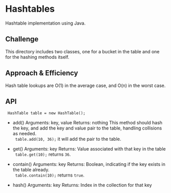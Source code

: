 # Hashtables

Hashtable implementation using Java.

## Challenge

This directory includes two classes, one for a bucket in the table and one for the hashing methods itself.

## Approach & Efficiency

Hash table lookups are O(1) in the average case, and O(n) in the worst case.

## API

` HashTable table = new HashTable();`


- add()
Arguments: key, value
Returns: nothing
This method should hash the key, and add the key and value pair to the table, handling collisions as needed.<br>
` table.add(10, 36);` it will add the pair to the table.

- get()
Arguments: key
Returns: Value associated with that key in the table<br>
  ` table.get(10);` returns `36`.


- contain()
Arguments: key
Returns: Boolean, indicating if the key exists in the table already.<br>
  ` table.contain(10);` returns `true`.


- hash()
Arguments: key
Returns: Index in the collection for that key